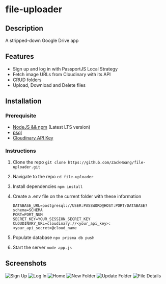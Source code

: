 # file-uploader

## Description

A stripped-down Google Drive app

## Features

- Sign up and log in with PassportJS Local Strategy
- Fetch image URLs from Cloudinary with its API
- CRUD folders
- Upload, Download and Delete files

## Installation

### Prerequisite

- [NodeJS && npm](https://nodejs.org/en/download) (Latest LTS version)
- [psql](https://www.postgresql.org/download/)
- [Cloudinary API Key](https://cloudinary.com/)

### Instructions

1. Clone the repo
```git clone https://github.com/ZackHoang/file-uploader.git```

2. Navigate to the repo
```cd file-uploader```

3. Install dependencies
```npm install```

4. Create a .env file on the current folder with these information

    ```text
    DATABASE_URL=postgresql://USER:PASSWORD@HOST:PORT/DATABASE?schema=SCHEMA
    PORT=PORT_NUM
    SECRET_KEY=YOUR_SESSION_SECRET_KEY
    CLOUDINARY_URL=cloudinary://<your_api_key>:<your_api_secret>@cloud_name
    ```

5. Populate database
```npx prisma db push```

6. Start the server
```node app.js```

## Screenshots

![Sign Up](/screenshots/sign-up.png)
![Log In](/screenshots/log-in.png)
![Home](/screenshots/home.png)
![New Folder](/screenshots/new-folder.png)
![Update Folder](/screenshots/update-folder.png)
![File Details](/screenshots/file-details.png)
